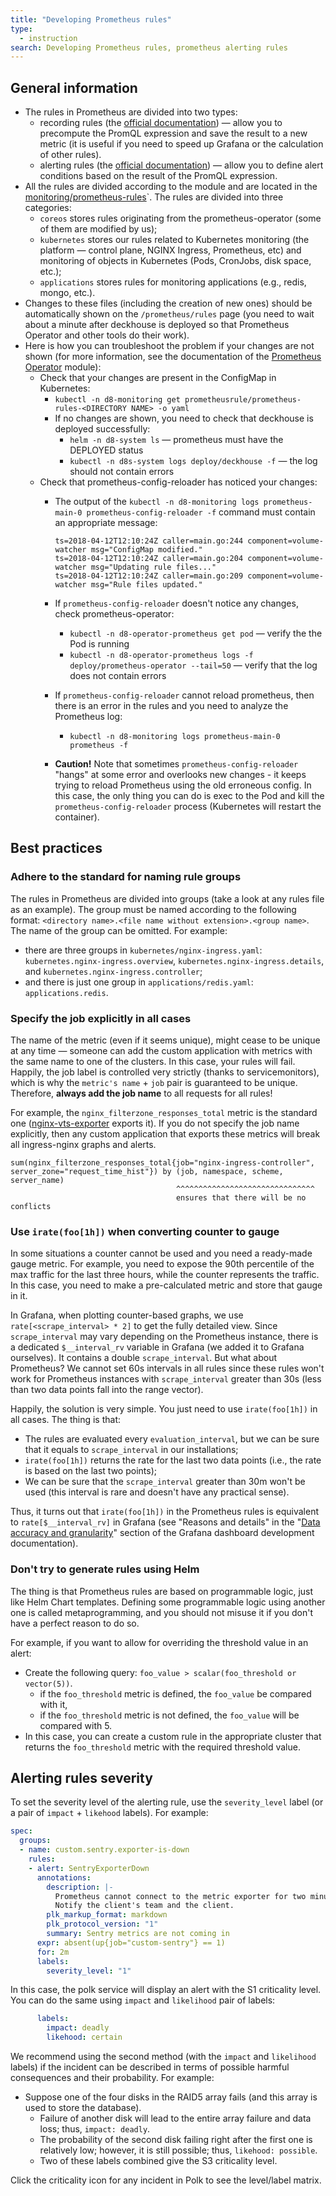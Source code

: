 ```yaml
---
title: "Developing Prometheus rules"
type:
  - instruction
search: Developing Prometheus rules, prometheus alerting rules
---
```


## General information

* The rules in Prometheus are divided into two types:
  * recording rules (the [official documentation](https://prometheus.io/docs/prometheus/latest/configuration/recording_rules/)) — allow you to precompute the PromQL expression and save the result to a new metric (it is useful if you need to speed up Grafana or the calculation of other rules).
  * alerting rules (the [official documentation](https://prometheus.io/docs/prometheus/latest/configuration/alerting_rules/)) — allow you to define alert conditions based on the result of the PromQL expression.
* All the rules are divided according to the module and are located in the [monitoring/prometheus-rules](https://github.com/deckhouse/deckhouse/tree/main/modules/300-prometheus/monitoring/prometheus-rules/)`. The rules are divided into three categories:
  * `coreos` stores rules originating from the prometheus-operator (some of them are modified by us);
  * `kubernetes` stores our rules related to Kubernetes monitoring (the platform — control plane, NGINX Ingress, Prometheus, etc) and monitoring of objects in Kubernetes (Pods, CronJobs, disk space, etc.);
  * `applications` stores rules for monitoring applications (e.g., redis, mongo, etc.).
* Changes to these files (including the creation of new ones) should be automatically shown on the `/prometheus/rules` page (you need to wait about a minute after deckhouse is deployed so that Prometheus Operator and other tools do their work).
* Here is how you can troubleshoot the problem if your changes are not shown (for more information, see the documentation of the [Prometheus Operator](../../modules/200-operator-prometheus/) module):
  * Check that your changes are present in the ConfigMap in Kubernetes:
    * `kubectl -n d8-monitoring get prometheusrule/prometheus-rules-<DIRECTORY NAME> -o yaml`
    * If no changes are shown, you need to check that deckhouse is deployed successfully:
      * `helm -n d8-system ls` — prometheus must have the DEPLOYED status
      * `kubectl -n d8s-system logs deploy/deckhouse -f` — the log should not contain errors
  * Check that prometheus-config-reloader has noticed your changes:
    * The output of the `kubectl -n d8-monitoring logs prometheus-main-0 prometheus-config-reloader -f` command must contain an appropriate message:

      ```text
      ts=2018-04-12T12:10:24Z caller=main.go:244 component=volume-watcher msg="ConfigMap modified."
      ts=2018-04-12T12:10:24Z caller=main.go:204 component=volume-watcher msg="Updating rule files..."
      ts=2018-04-12T12:10:24Z caller=main.go:209 component=volume-watcher msg="Rule files updated."
      ```

    * If `prometheus-config-reloader` doesn't notice any changes, check prometheus-operator:
      * `kubectl -n d8-operator-prometheus get pod` — verify the the Pod is running
      * `kubectl -n d8-operator-prometheus logs -f deploy/prometheus-operator --tail=50` — verify that the log does not contain errors
    * If `prometheus-config-reloader` cannot reload prometheus, then there is an error in the rules and you need to analyze the Prometheus log:
      * `kubectl -n d8-monitoring logs prometheus-main-0 prometheus -f`
    * **Caution!** Note that sometimes `prometheus-config-reloader` "hangs" at some error and overlooks new changes - it keeps trying to reload Prometheus using the old erroneous config. In this case, the only thing you can do is exec to the Pod and kill the `prometheus-config-reloader` process (Kubernetes will restart the container).

## Best practices

### Adhere to the standard for naming rule groups

The rules in Prometheus are divided into groups (take a look at any rules file as an example). The group must be named according to the following format: `<directory name>.<file name without extension>.<group name>`. The name of the group can be omitted. For example:
* there are three groups in `kubernetes/nginx-ingress.yaml`: `kubernetes.nginx-ingress.overview`, `kubernetes.nginx-ingress.details`, and `kubernetes.nginx-ingress.controller`;
* and there is just one group in `applications/redis.yaml`: `applications.redis`.

### Specify the job explicitly in all cases

The name of the metric (even if it seems unique), might cease to be unique at any time — someone can add the custom application with metrics with the same name to one of the clusters. In this case, your rules will fail. Happily, the job label is controlled very strictly (thanks to servicemonitors), which is why the `metric's name` + `job` pair is guaranteed to be unique. Therefore, **always add the job name** to all requests for all rules!

For example, the `nginx_filterzone_responses_total` metric is the standard one ([nginx-vts-exporter](https://github.com/hnlq715/nginx-vts-exporter) exports it). If you do not specify the job name explicitly, then any custom application that exports these metrics will break all ingress-nginx graphs and alerts.

```text
sum(nginx_filterzone_responses_total{job="nginx-ingress-controller", server_zone="request_time_hist"}) by (job, namespace, scheme, server_name)
                                     ^^^^^^^^^^^^^^^^^^^^^^^^^^^^^^^
                                     ensures that there will be no conflicts
```

### Use `irate(foo[1h])` when converting counter to gauge

In some situations a counter cannot be used and you need a ready-made gauge metric. For example, you need to expose the 90th percentile of the max traffic for the last three hours, while the counter represents the traffic. In this case, you need to make a pre-calculated metric and store that gauge in it.

In Grafana, when plotting counter-based graphs, we use `rate[<scrape_interval> * 2]` to get the fully detailed view. Since `scrape_interval` may vary depending on the Prometheus instance, there is a dedicated `$__interval_rv` variable in Grafana (we added it to Grafana ourselves). It contains a double `scrape_interval`. But what about Prometheus? We cannot set 60s intervals in all rules since these rules won't work for Prometheus instances with `scrape_interval` greater than 30s (less than two data points fall into the range vector).

Happily, the solution is very simple. You just need to use `irate(foo[1h])` in all cases. The thing is that:
* The rules are evaluated every `evaluation_interval`,  but we can be sure that it equals to `scrape_interval` in our installations;
* `irate(foo[1h])` returns the rate for the last two data points (i.e., the rate is based on the last two points);
* We can be sure that the `scrape_interval` greater than 30m won't be used (this interval is rare and doesn't have any practical sense).

Thus, it turns out that `irate(foo[1h])` in the Prometheus rules is equivalent to `rate[$__interval_rv]` in Grafana (see "Reasons and details" in the "[Data accuracy and granularity](grafana_dashboard_development.html#data-accuracy-and-granularity)" section of the Grafana dashboard development documentation).

### Don't try to generate rules using Helm

The thing is that Prometheus rules are based on programmable logic, just like Helm Chart templates. Defining some programmable logic using another one is called metaprogramming, and you should not misuse it if you don't have a perfect reason to do so.

For example, if you want to allow for overriding the threshold value in an alert:
* Create the following query: `foo_value > scalar(foo_threshold or vector(5))`.
  * if the `foo_threshold` metric is defined, the `foo_value` be compared with it,
  * if the `foo_threshold` metric is not defined, the `foo_value` will be compared with 5.
* In this case, you can create a custom rule in the appropriate cluster that returns the `foo_threshold` metric with the required threshold value.

## Alerting rules severity

To set the severity level of the alerting rule, use the `severity_level` label (or a pair of `impact` + `likehood` labels). For example:

```yaml
spec:
  groups:
  - name: custom.sentry.exporter-is-down
    rules:
    - alert: SentryExporterDown
      annotations:
        description: |-
          Prometheus cannot connect to the metric exporter for two minutes.
          Notify the client's team and the client.
        plk_markup_format: markdown
        plk_protocol_version: "1"
        summary: Sentry metrics are not coming in
      expr: absent(up{job="custom-sentry"} == 1)
      for: 2m
      labels:
        severity_level: "1"
```

In this case, the polk service will display an alert with the S1 criticality level.
You can do the same using `impact` and `likelihood` pair of labels:

```yaml
      labels:
        impact: deadly
        likehood: certain
```

We recommend using the second method (with the `impact` and `likelihood` labels) if the incident can be described in terms of possible harmful consequences and their probability. For example:
* Suppose one of the four disks in the RAID5 array fails (and this array is used to store the database).
  * Failure of another disk will lead to the entire array failure and data loss; thus, `impact: deadly`.
  * The probability of the second disk failing right after the first one is relatively low; however, it is still possible; thus, `likehood: possible`.
  * Two of these labels combined give the S3 criticality level.

Click the criticality icon for any incident in Polk to see the level/label matrix.
